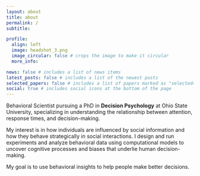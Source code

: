 ```yaml
---
layout: about
title: about
permalink: /
subtitle: 

profile:
  align: left
  image: headshot_3.png
  image_circular: false # crops the image to make it circular
  more_info: 

news: false # includes a list of news items
latest_posts: false # includes a list of the newest posts
selected_papers: false # includes a list of papers marked as "selected={true}"
social: true # includes social icons at the bottom of the page
---
```


Behavioral Scientist pursuing a PhD in **Decision Psychology** at Ohio State University, specializing in understanding the relationship between attention, response times, and decision-making. 

My interest is in how individuals are influenced by social information and how they behave strategically in social interactions. I design and run experiments and analyze behavioral data using computational models to uncover cognitive processes and biases that underlie human decision-making.

My goal is to use behavioral insights to help people make better decisions. 
